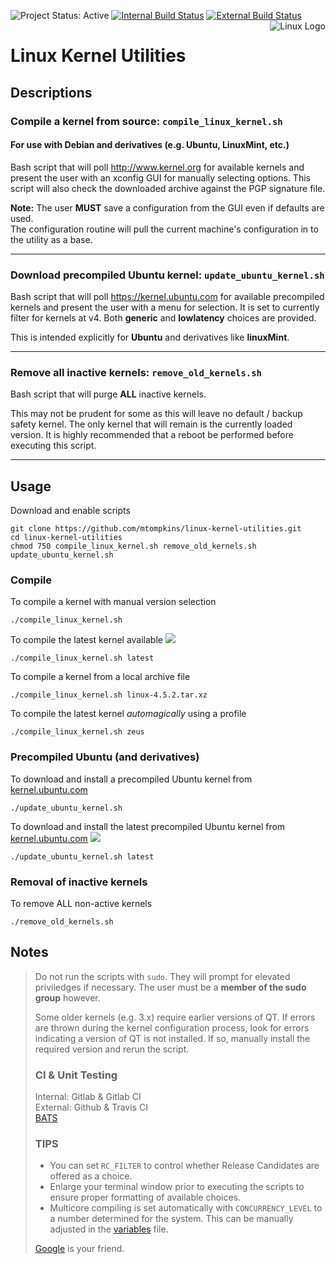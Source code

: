 ![Project Status: Active](https://img.shields.io/badge/project-active-green.svg)
[![Internal Build Status](https://git.marktompkins.me/mtompkins/linux-kernel-utilities/badges/master/build.svg)](https://git.marktompkins.me/mtompkins/linux-kernel-utilities) [![External Build Status](https://travis-ci.org/mtompkins/linux-kernel-utilities.svg?branch=master)](https://travis-ci.org/mtompkins/linux-kernel-utilities)
<img align="right" src="https://www.kernel.org/theme/images/logos/tux.png" alt="Linux Logo" title="Tux">
# Linux Kernel Utilities
## Descriptions

### Compile a kernel from source: `compile_linux_kernel.sh`
#### For use with Debian and derivatives (e.g. Ubuntu, LinuxMint, etc.)
Bash script that will poll http://www.kernel.org for available kernels and present the user with an xconfig GUI for manually selecting options. This script will also check the downloaded archive against the PGP signature file.    

**Note:** The user **MUST** save a configuration from the GUI even if defaults are used.    
The configuration routine will pull the current machine's configuration in to the utility as a base.

----
### Download precompiled Ubuntu kernel: `update_ubuntu_kernel.sh`
Bash script that will poll https://kernel.ubuntu.com for available precompiled kernels and present the user with a menu for selection.
It is set to currently filter for kernels at v4. Both **generic** and **lowlatency** choices are provided.    

This is intended explicitly for **Ubuntu** and derivatives like **linuxMint**.

----
### Remove all inactive kernels: `remove_old_kernels.sh`
Bash script that will purge **ALL** inactive kernels.    

This may not be prudent for some as this will leave no default / backup safety kernel. The only kernel that will remain is the currently loaded version. It is highly recommended that a reboot be performed before executing this script.

----
## Usage
Download and enable scripts

    git clone https://github.com/mtompkins/linux-kernel-utilities.git
    cd linux-kernel-utilities
    chmod 750 compile_linux_kernel.sh remove_old_kernels.sh update_ubuntu_kernel.sh

### Compile
To compile a kernel with manual version selection

    ./compile_linux_kernel.sh

To compile the latest kernel available
<a href="https://www.youtube.com/watch?v=Us88qzNL3oI" target="_blank"><img src="https://git.marktompkins.me/mtompkins/linux-kernel-utilities/raw/12d49a47d19e3a3fab4a72b3c58759952a14fe52/img/youtube.png" /></a>

    ./compile_linux_kernel.sh latest

To compile a kernel from a local archive file

    ./compile_linux_kernel.sh linux-4.5.2.tar.xz

To compile the latest kernel *automagically* using a profile

    ./compile_linux_kernel.sh zeus

### Precompiled Ubuntu (and derivatives)
To download and install a precompiled Ubuntu kernel from [kernel.ubuntu.com](https://kernel.ubuntu.com)

    ./update_ubuntu_kernel.sh

To download and install the latest precompiled Ubuntu kernel from [kernel.ubuntu.com](https://kernel.ubuntu.com)
<a href="https://www.youtube.com/watch?v=CokrHUykkUQ" target="_blank"><img src="https://git.marktompkins.me/mtompkins/linux-kernel-utilities/raw/12d49a47d19e3a3fab4a72b3c58759952a14fe52/img/youtube.png" /></a>

    ./update_ubuntu_kernel.sh latest

### Removal of inactive kernels
To remove ALL non-active kernels

    ./remove_old_kernels.sh

## Notes
> Do not run the scripts with `sudo`. They will prompt for elevated priviledges if necessary. The user must be a **member of the sudo group** however.
>
> Some older kernels (e.g. 3.x) require earlier versions of QT. If errors are thrown during the kernel configuration process, look for errors indicating a version of QT is not installed. If so, manually install the required version and rerun the script.    
>### CI & Unit Testing
> Internal: Gitlab & Gitlab CI    
> External: Github & Travis CI    
> [BATS](https://github.com/sstephenson/bats)
>### TIPS
>- You can set `RC_FILTER` to control whether Release Candidates are offered as a choice.
>- Enlarge your terminal window prior to executing the scripts to ensure proper formatting of available choices.    
>- Multicore compiling is set automatically with `CONCURRENCY_LEVEL` to a number determined for the system. This can be manually adjusted in the [variables](./variables) file.
>
>[Google](https://www.google.com/?gws_rd=ssl#q=concurrency%20level%20make-kpkg) is your friend.

